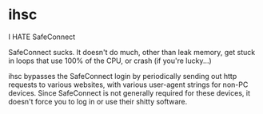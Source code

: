 ihsc
====

I HATE SafeConnect

SafeConnect sucks. It doesn't do much, other than leak memory, get stuck in loops that use 100% of the CPU, or crash (if you're lucky...)

ihsc bypasses the SafeConnect login by periodically sending out http requests to various websites, with various user-agent strings for non-PC devices.
Since SafeConnect is not generally required for these devices, it doesn't force you to log in or use their shitty software.
